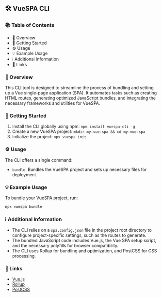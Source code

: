 ## 🛠️ VueSPA CLI

### 📚 Table of Contents
- 📝 Overview
- 🚀 Getting Started
- ⚙️ Usage
- 💡 Example Usage
- ℹ️ Additional Information
- 🔗 Links

### 📝 Overview

This CLI tool is designed to streamline the process of bundling and setting up a Vue single-page application (SPA). It automates tasks such as creating HTML routes, generating optimized JavaScript bundles, and integrating the necessary frameworks and utilities for VueSPA.

### 🚀 Getting Started

1. Install the CLI globally using npm: `npm install vuespa-cli -g`
2. Create a new VueSPA project: `mkdir my-vue-spa && cd my-vue-spa`
3. Initialize the project: `npx vuespa init`

### ⚙️ Usage

The CLI offers a single command:

- `bundle`: Bundles the VueSPA project and sets up necessary files for deployment

### 💡 Example Usage

To bundle your VueSPA project, run:

```
npx vuespa bundle
```

### ℹ️ Additional Information

- The CLI relies on a `spa.config.json` file in the project root directory to configure project-specific settings, such as the routes to generate.
- The bundled JavaScript code includes Vue.js, the Vue SPA setup script, and the necessary polyfills for browser compatibility.
- The CLI uses Rollup for bundling and optimization, and PostCSS for CSS processing.

### 🔗 Links

- [Vue.js](https://vuejs.org/)
- [Rollup](https://rollupjs.org/)
- [PostCSS](https://postcss.org/)